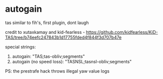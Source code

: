 # autogain

tas similar to fih's, first plugin, dont laugh

credit to xutaxkamay and kid-fearless - https://github.com/kidfearless/KiD-TAS/tree/b74eefc247843b1d17755fded4f844f3d707b47e

special strings:
1. autogain: "TAS;tas-obliv;segments"
2. autogain (no speed loss): "TASNSL;tasnsl-obliv;segments"

PS: the prestrafe hack throws illegal yaw value logs
